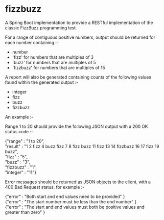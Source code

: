 # fizzbuzz
A Spring Boot implementation to provide a RESTful implementation of the classic FizzBuzz programming test.

For a range of contiguous positive numbers, output should be returned for each number containing :-
* number
* 'fizz' for numbers that are multiples of 3
* 'buzz' for numbers that are multiples of 5
* 'fizzbuzz' for numbers that are multiples of 15

A report will also be generated containing counts of the following values found within the generated output :-
* integer
* fizz
* buzz
* fizzbuzz

An example :-

Range 1 to 20 should provide the following JSON output with a 200 OK status code :-

{"range" : "1 to 20",<br/>
 "result" : "1 2 fizz 4 buzz fizz 7 8 fizz buzz 11 fizz 13 14 fizzbuzz 16 17 fizz 19 buzz",<br/>
 "fizz" : "5",<br/>
 "buzz" : "3",<br/>
 "fizzbuzz" : "1",<br/>
 "integer" : "11"}

Error messages should be returned as JSON objects to the client, with a 400 Bad Request status, for example :-

{"error" : "Both start and end values need to be provided" }<br/>
{"error" : "The start number must be less than the end number" }<br/>
{"error" : "The start and end values must both be positive values and greater than zero" }
